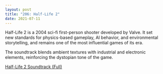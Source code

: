 ```yaml
---
layout: post
title: "206: Half-Life 2"
date: 2021-07-11
---
```


Half-Life 2 is a 2004 sci-fi first-person shooter developed by Valve. It set new standards for physics-based gameplay, AI behavior, and environmental storytelling, and remains one of the most influential games of its era.

The soundtrack blends ambient textures with industrial and electronic elements, reinforcing the dystopian tone of the game.

[Half-Life 2 Soundtrack (Full)](https://youtu.be/_MNuV19NjpQ)
